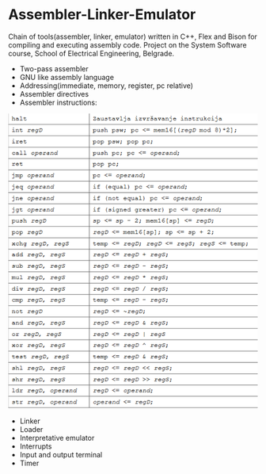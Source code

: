 # Assembler-Linker-Emulator

Chain of tools(assembler, linker, emulator) written in C++, Flex and Bison for compiling and executing assembly code.
Project on the System Software course, School of Electrical Engineering, Belgrade.

* Two-pass assembler
* GNU like assembly language
* Addressing(immediate, memory, register, pc relative)
* Assembler directives
* Assembler instructions: 

![assembler instructions](/images/assembler-instructions.png)

* Linker
* Loader
* Interpretative emulator
* Interrupts
* Input and output terminal
* Timer
